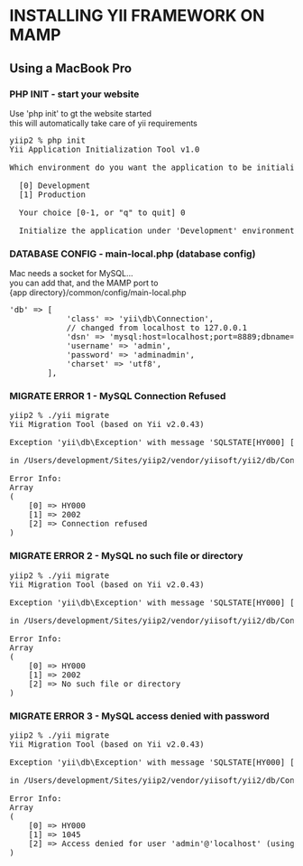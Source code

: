 # INSTALLING YII FRAMEWORK ON MAMP

## Using a MacBook Pro

### PHP INIT - start your website
Use 'php init' to gt the website started
<br>
this will automatically take care of yii requirements
<br>
<pre>
yiip2 % php init
Yii Application Initialization Tool v1.0

Which environment do you want the application to be initialized in?

  [0] Development
  [1] Production

  Your choice [0-1, or "q" to quit] 0

  Initialize the application under 'Development' environment? [yes|no] yes
</pre>

### DATABASE CONFIG - main-local.php (database config)
Mac needs a socket for MySQL... 
<br>
you can add that, and the MAMP port to 
<br>
{app directory}/common/config/main-local.php
<pre>
'db' => [
            'class' => 'yii\db\Connection',
            // changed from localhost to 127.0.0.1
            'dsn' => 'mysql:host=localhost;port=8889;dbname=yiip2;unix_socket=/Applications/MAMP/tmp/mysql/mysql.sock',
            'username' => 'admin',
            'password' => 'adminadmin',
            'charset' => 'utf8',
        ],
</pre>

### MIGRATE ERROR 1 - MySQL Connection Refused

<pre>
yiip2 % ./yii migrate
Yii Migration Tool (based on Yii v2.0.43)

Exception 'yii\db\Exception' with message 'SQLSTATE[HY000] [2002] Connection refused'

in /Users/development/Sites/yiip2/vendor/yiisoft/yii2/db/Connection.php:649

Error Info:
Array
(
    [0] => HY000
    [1] => 2002
    [2] => Connection refused
)
</pre>

### MIGRATE ERROR 2 - MySQL no such file or directory

<pre>
yiip2 % ./yii migrate
Yii Migration Tool (based on Yii v2.0.43)

Exception 'yii\db\Exception' with message 'SQLSTATE[HY000] [2002] No such file or directory'

in /Users/development/Sites/yiip2/vendor/yiisoft/yii2/db/Connection.php:649

Error Info:
Array
(
    [0] => HY000
    [1] => 2002
    [2] => No such file or directory
)
</pre>


### MIGRATE ERROR 3 - MySQL access denied with password
<pre>
yiip2 % ./yii migrate
Yii Migration Tool (based on Yii v2.0.43)

Exception 'yii\db\Exception' with message 'SQLSTATE[HY000] [1045] Access denied for user 'admin'@'localhost' (using password: YES)'

in /Users/development/Sites/yiip2/vendor/yiisoft/yii2/db/Connection.php:649

Error Info:
Array
(
    [0] => HY000
    [1] => 1045
    [2] => Access denied for user 'admin'@'localhost' (using password: YES)
)
</pre
